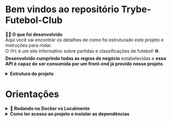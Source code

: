 # Bem vindos ao repositório Trybe-Futebol-Club


<strong>👨‍💻 O que foi desenvolvido</strong><br />
    Aqui você vai encontrar os detalhes de como foi estruturado este projeto e instruções para rodar.    
    O `TFC` é um site informativo sobre partidas e classificações de futebol! ⚽️.    
    **Desenvolvido cumprindo todas as regras de negócio** estabelecidas e **essa API é capaz de ser consumida por um front-end já provido nesse projeto**.

<details>   
   <summary><strong> Estrutura do projeto</summary></strong><br />
      
   O projeto é composto de 4 entidades importantes para sua estrutura:

   1️⃣ **Banco de dados:**
     - Será um container docker MySQL já configurado no docker-compose através de um serviço definido como `db`.
     - Tem o papel de fornecer dados para o serviço de _backend_.  
     - Você também pode conectar a um Cliente MySQL (Workbench, Beekeeper, DBeaver e etc), colocando as credenciais configuradas no docker-compose no serviço `db`.

   2️⃣ **Back-end:** 
    - Deve rodar na porta `3001`, pois o front-end faz requisições para ele nessa porta por padrão;
    - Garanta que o `express` é executado e a aplicação ouve a porta que vem das variáveis de ambiente;


   3️⃣ **Front-end:**
     - O front já estava concluído.
     - O front se comunica com serviço de back-end pela url `http://localhost:3001` através dos endpoints construidos. 

   4️⃣ **Docker:**
     - O `docker-compose` tem a responsabilidade de unir todos os serviços conteinerizados (backend, frontend e db) e subir o projeto completo com o comando `npm run compose:up` ou `npm run compose:up:dev`;
     - Os `Dockerfiles` estão já estão configurados corretamente nas raízes do `front-end` e `back-end`, para conseguir inicializar a aplicação;
      <br/>
 </details>

# Orientações

<details>
  <summary><strong>🐋 Rodando no Docker vs Localmente</strong></summary><br />
  
  ## Com Docker

  > Rode o serviço `node` com o comando `docker-compose up -d`.
  - Esse serviço irá inicializar um container chamado `trybers_and_dragons`.
  - A partir daqui você pode rodar o container `trybers_and_dragons` via CLI ou abri-lo no VS Code.

  > Use o comando `docker exec -it trybers_and_dragons bash`.
  - Ele te dará acesso ao terminal interativo do container criado pelo compose, que está rodando em segundo plano.

  > Instale as dependências [**Caso existam**] com `npm install`
  
  ⚠ Atenção ⚠ Caso opte por utilizar o Docker, **TODOS** os comandos disponíveis no `package.json` (npm start, npm test, npm run dev, ...) devem ser executados **DENTRO** do container, ou seja, no terminal que aparece após a execução do comando `docker exec` citado acima. 

---
  
  ## Sem Docker
  
  > Instale as dependências [**Caso existam**] com `npm install`

  ✨ **Dica:** Para rodar o projeto desta forma, obrigatoriamente você deve ter o `node` instalado em seu computador. 

  <br/>
</details>

<details>
<summary><strong>Como ter acesso ao projeto e instalar as dependências</strong></summary><br />

    1. Entre na pasta do repositório que você acabou de clonar ou fazer o download do arquivo zip:
    * `cd pasta-do-repositório`

    2. Instale as dependências através do terminal:
    *`npm install`

    3. Suba os imagens do servidor node e do banco de do docker-compose com o comando:
    *`docker-compose up -d`
   
    4. Dentro de app/frontend, suba a aplicação com o comando `npm start` através do terminal.
   
    5. Dentro de app/backend, suba a api com o comando `npm start` através do terminal.
    
</details>
